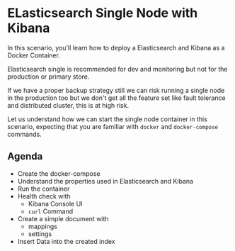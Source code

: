 # ELasticsearch Single Node with Kibana

In this scenario, you'll learn how to deploy a Elasticsearch and Kibana as a Docker Container.

Elasticsearch single is recommended for dev and monitoring but not for the production or primary store. 

If we have a proper backup strategy still we can risk running a single node in the production too but we don't get all the feature set like fault tolerance and distributed cluster, this is at high risk.

Let us understand how we can start the single node container in this scenario, expecting that you are familiar  with `docker` and `docker-compose` commands.

## Agenda

- Create the docker-compose
- Understand the properties used in Elasticsearch and Kibana
- Run the container
- Health check with 
    - Kibana Console UI 
    - `curl` Command 
- Create a simple document with 
    - mappings
    - settings
- Insert Data into the created index